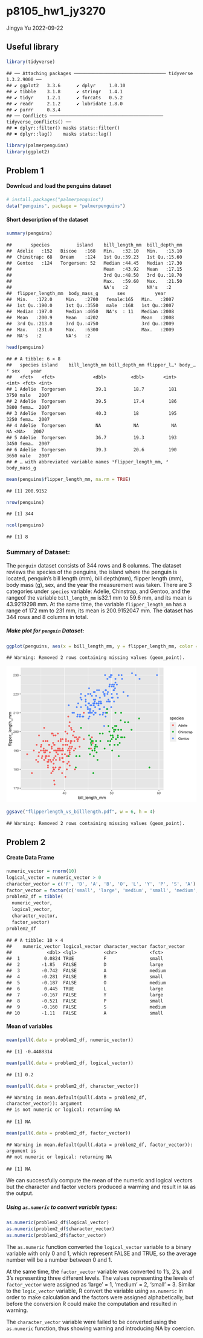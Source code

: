 p8105_hw1_jy3270
================
Jingya Yu
2022-09-22

## Useful library

``` r
library(tidyverse)
```

    ## ── Attaching packages ────────────────────────────────── tidyverse 1.3.2.9000 ──
    ## ✔ ggplot2   3.3.6      ✔ dplyr     1.0.10
    ## ✔ tibble    3.1.8      ✔ stringr   1.4.1 
    ## ✔ tidyr     1.2.1      ✔ forcats   0.5.2 
    ## ✔ readr     2.1.2      ✔ lubridate 1.8.0 
    ## ✔ purrr     0.3.4      
    ## ── Conflicts ────────────────────────────────────────── tidyverse_conflicts() ──
    ## ✖ dplyr::filter() masks stats::filter()
    ## ✖ dplyr::lag()    masks stats::lag()

``` r
library(palmerpenguins)
library(ggplot2)
```

## Problem 1

#### Download and load the penguins dataset

``` r
# install.packages("palmerpenguins")
data("penguins", package = "palmerpenguins")
```

#### Short description of the dataset

``` r
summary(penguins)
```

    ##       species          island    bill_length_mm  bill_depth_mm  
    ##  Adelie   :152   Biscoe   :168   Min.   :32.10   Min.   :13.10  
    ##  Chinstrap: 68   Dream    :124   1st Qu.:39.23   1st Qu.:15.60  
    ##  Gentoo   :124   Torgersen: 52   Median :44.45   Median :17.30  
    ##                                  Mean   :43.92   Mean   :17.15  
    ##                                  3rd Qu.:48.50   3rd Qu.:18.70  
    ##                                  Max.   :59.60   Max.   :21.50  
    ##                                  NA's   :2       NA's   :2      
    ##  flipper_length_mm  body_mass_g       sex           year     
    ##  Min.   :172.0     Min.   :2700   female:165   Min.   :2007  
    ##  1st Qu.:190.0     1st Qu.:3550   male  :168   1st Qu.:2007  
    ##  Median :197.0     Median :4050   NA's  : 11   Median :2008  
    ##  Mean   :200.9     Mean   :4202                Mean   :2008  
    ##  3rd Qu.:213.0     3rd Qu.:4750                3rd Qu.:2009  
    ##  Max.   :231.0     Max.   :6300                Max.   :2009  
    ##  NA's   :2         NA's   :2

``` r
head(penguins)
```

    ## # A tibble: 6 × 8
    ##   species island    bill_length_mm bill_depth_mm flipper_l…¹ body_…² sex    year
    ##   <fct>   <fct>              <dbl>         <dbl>       <int>   <int> <fct> <int>
    ## 1 Adelie  Torgersen           39.1          18.7         181    3750 male   2007
    ## 2 Adelie  Torgersen           39.5          17.4         186    3800 fema…  2007
    ## 3 Adelie  Torgersen           40.3          18           195    3250 fema…  2007
    ## 4 Adelie  Torgersen           NA            NA            NA      NA <NA>   2007
    ## 5 Adelie  Torgersen           36.7          19.3         193    3450 fema…  2007
    ## 6 Adelie  Torgersen           39.3          20.6         190    3650 male   2007
    ## # … with abbreviated variable names ¹​flipper_length_mm, ²​body_mass_g

``` r
mean(penguins$flipper_length_mm, na.rm = TRUE)
```

    ## [1] 200.9152

``` r
nrow(penguins)
```

    ## [1] 344

``` r
ncol(penguins)
```

    ## [1] 8

### Summary of Dataset:

The `penguin` dataset consists of 344 rows and 8 columns. The dataset
reviews the species of the penguins, the island where the penguin is
located, penguin’s bill length (mm), bill depth(mm), flipper length
(mm), body mass (g), sex, and the year the measurement was taken. There
are 3 categories under `species` variable: Adelie, Chinstrap, and
Gentoo, and the rangeof the variable `bill_length_mm` is32.1 mm to 59.6
mm, and its mean is 43.9219298 mm. At the same time, the variable
`flipper_length_mm` has a range of 172 mm to 231 mm, its mean is
200.9152047 mm. The dataset has 344 rows and 8 columns in total.

##### Make plot for `penguin` Dataset:

``` r
ggplot(penguins, aes(x = bill_length_mm, y = flipper_length_mm, color = species)) + geom_point()
```

    ## Warning: Removed 2 rows containing missing values (geom_point).

![](p8105_hw1_jy3270_files/figure-gfm/unnamed-chunk-4-1.png)<!-- -->

``` r
ggsave("flipperlength_vs_billlength.pdf", w = 6, h = 4)
```

    ## Warning: Removed 2 rows containing missing values (geom_point).

## Problem 2

#### Create Data Frame

``` r
numeric_vector = rnorm(10)
logical_vector = numeric_vector > 0
character_vector = c('F', 'D', 'A', 'B', 'O', 'L', 'Y', 'P', 'S', 'A')
factor_vector = factor(c('small', 'large', 'medium', 'small', 'medium', 'large', 'large', 'small', 'medium', 'small'))
problem2_df = tibble(
  numeric_vector,
  logical_vector,
  character_vector,
  factor_vector)
problem2_df
```

    ## # A tibble: 10 × 4
    ##    numeric_vector logical_vector character_vector factor_vector
    ##             <dbl> <lgl>          <chr>            <fct>        
    ##  1         0.0824 TRUE           F                small        
    ##  2        -1.85   FALSE          D                large        
    ##  3        -0.742  FALSE          A                medium       
    ##  4        -0.281  FALSE          B                small        
    ##  5        -0.187  FALSE          O                medium       
    ##  6         0.445  TRUE           L                large        
    ##  7        -0.167  FALSE          Y                large        
    ##  8        -0.521  FALSE          P                small        
    ##  9        -0.160  FALSE          S                medium       
    ## 10        -1.11   FALSE          A                small

#### Mean of variables

``` r
mean(pull(.data = problem2_df, numeric_vector))
```

    ## [1] -0.4488314

``` r
mean(pull(.data = problem2_df, logical_vector))
```

    ## [1] 0.2

``` r
mean(pull(.data = problem2_df, character_vector))
```

    ## Warning in mean.default(pull(.data = problem2_df, character_vector)): argument
    ## is not numeric or logical: returning NA

    ## [1] NA

``` r
mean(pull(.data = problem2_df, factor_vector))
```

    ## Warning in mean.default(pull(.data = problem2_df, factor_vector)): argument is
    ## not numeric or logical: returning NA

    ## [1] NA

We can successfully compute the mean of the numeric and logical vectors
but the character and factor vectors produced a warming and result in
`NA` as the output.

##### Using `as.numeric` to convert variable types:

``` r
as.numeric(problem2_df$logical_vector)
as.numeric(problem2_df$character_vector)
as.numeric(problem2_df$factor_vector)
```

The `as.numeric` function converted the `logical_vector` variable to a
binary variable with only 0 and 1, which represent FALSE and TRUE, so
the average number will be a number between 0 and 1.

At the same time, the `factor_vector` variable was converted to 1’s,
2’s, and 3’s representing three different levels. The values
representing the levels of `factor_vector` were assigned as ‘large’ = 1,
‘medium’ = 2, ‘small’ = 3. Similar to the `logic_vector` variable, R
convert the variable using `as.numeric` in order to make calculation and
the factors were assigned alphabetically, but before the conversion R
could make the computation and resulted in warning.

The `character_vector` variable were failed to be converted using the
`as.numeric` function, thus showing warning and introducing NA by
coercion.
